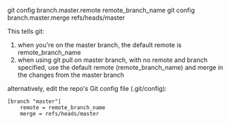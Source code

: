 git config branch.master.remote remote_branch_name
git config branch.master.merge refs/heads/master

This tells git:

1. when you're on the master branch, the default remote is remote_branch_name
2. when using git pull on master branch, with no remote and branch specified, use the default remote (remote_branch_name) and merge in the changes from the master branch


alternatively, edit the repo's Git config file (.git/config):
```
[branch "master"]
    remote = remote_branch_name
    merge = refs/heads/master
```
